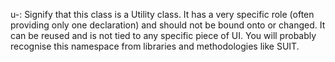 u-: Signify that this class is a Utility class. It has a very specific role (often providing only one declaration) and
should not be bound onto or changed. It can be reused and is not tied to any specific piece of UI. You will probably
recognise this namespace from libraries and methodologies like SUIT.
